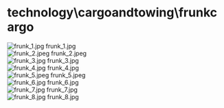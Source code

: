 <h1>technology\cargoandtowing\frunkcargo</h1>
<div class="container text-center">
<div class="row">
<div class="col col-lg-2 col-6">
<img src="https://media.evkx.net/multimedia/technology/cargoandtowing/frunkcargo/frunk_1_xst.jpg" class="img-thumbnail" alt="frunk_1.jpg">
frunk_1.jpg
</div>
<div class="col col-lg-2 col-6">
<img src="https://media.evkx.net/multimedia/technology/cargoandtowing/frunkcargo/frunk_2_xst.jpeg" class="img-thumbnail" alt="frunk_2.jpeg">
frunk_2.jpeg
</div>
<div class="col col-lg-2 col-6">
<img src="https://media.evkx.net/multimedia/technology/cargoandtowing/frunkcargo/frunk_3_xst.jpg" class="img-thumbnail" alt="frunk_3.jpg">
frunk_3.jpg
</div>
<div class="col col-lg-2 col-6">
<img src="https://media.evkx.net/multimedia/technology/cargoandtowing/frunkcargo/frunk_4_xst.jpg" class="img-thumbnail" alt="frunk_4.jpg">
frunk_4.jpg
</div>
<div class="col col-lg-2 col-6">
<img src="https://media.evkx.net/multimedia/technology/cargoandtowing/frunkcargo/frunk_5_xst.jpeg" class="img-thumbnail" alt="frunk_5.jpeg">
frunk_5.jpeg
</div>
<div class="col col-lg-2 col-6">
<img src="https://media.evkx.net/multimedia/technology/cargoandtowing/frunkcargo/frunk_6_xst.jpg" class="img-thumbnail" alt="frunk_6.jpg">
frunk_6.jpg
</div>
<div class="col col-lg-2 col-6">
<img src="https://media.evkx.net/multimedia/technology/cargoandtowing/frunkcargo/frunk_7_xst.jpg" class="img-thumbnail" alt="frunk_7.jpg">
frunk_7.jpg
</div>
<div class="col col-lg-2 col-6">
<img src="https://media.evkx.net/multimedia/technology/cargoandtowing/frunkcargo/frunk_8_xst.jpg" class="img-thumbnail" alt="frunk_8.jpg">
frunk_8.jpg
</div>
</div>
</div>
